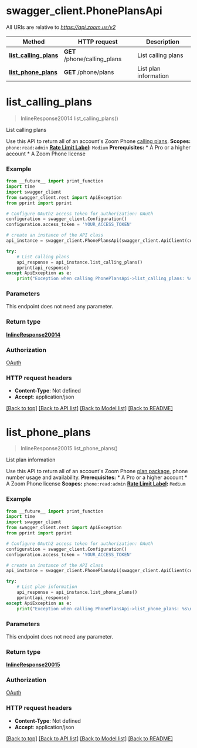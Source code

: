 # swagger_client.PhonePlansApi

All URIs are relative to *https://api.zoom.us/v2*

Method | HTTP request | Description
------------- | ------------- | -------------
[**list_calling_plans**](PhonePlansApi.md#list_calling_plans) | **GET** /phone/calling_plans | List calling plans
[**list_phone_plans**](PhonePlansApi.md#list_phone_plans) | **GET** /phone/plans | List plan information

# **list_calling_plans**
> InlineResponse20014 list_calling_plans()

List calling plans

Use this API to return all of an account's Zoom Phone [calling plans](https://marketplace.zoom.us/docs/api-reference/other-references/plans#zoom-phone-calling-plans).  **Scopes:** `phone:read:admin` **[Rate Limit Label](https://developers.zoom.us/docs/api/rest/rate-limits/):** `Medium`  **Prerequisites:**  * A Pro or a higher account  * A Zoom Phone license

### Example
```python
from __future__ import print_function
import time
import swagger_client
from swagger_client.rest import ApiException
from pprint import pprint

# Configure OAuth2 access token for authorization: OAuth
configuration = swagger_client.Configuration()
configuration.access_token = 'YOUR_ACCESS_TOKEN'

# create an instance of the API class
api_instance = swagger_client.PhonePlansApi(swagger_client.ApiClient(configuration))

try:
    # List calling plans
    api_response = api_instance.list_calling_plans()
    pprint(api_response)
except ApiException as e:
    print("Exception when calling PhonePlansApi->list_calling_plans: %s\n" % e)
```

### Parameters
This endpoint does not need any parameter.

### Return type

[**InlineResponse20014**](InlineResponse20014.md)

### Authorization

[OAuth](../README.md#OAuth)

### HTTP request headers

 - **Content-Type**: Not defined
 - **Accept**: application/json

[[Back to top]](#) [[Back to API list]](../README.md#documentation-for-api-endpoints) [[Back to Model list]](../README.md#documentation-for-models) [[Back to README]](../README.md)

# **list_phone_plans**
> InlineResponse20015 list_phone_plans()

List plan information

Use this API to return all of an account's Zoom Phone [plan package](https://marketplace.zoom.us/docs/api-reference/other-references/plans#additional-zoom-phone-plans-and-codes), phone number usage and availability.  **Prerequisites:**  * A Pro or a higher account  * A Zoom Phone license  **Scopes:** `phone:read:admin`  **[Rate Limit Label](https://developers.zoom.us/docs/api/rest/rate-limits/):** `Medium`

### Example
```python
from __future__ import print_function
import time
import swagger_client
from swagger_client.rest import ApiException
from pprint import pprint

# Configure OAuth2 access token for authorization: OAuth
configuration = swagger_client.Configuration()
configuration.access_token = 'YOUR_ACCESS_TOKEN'

# create an instance of the API class
api_instance = swagger_client.PhonePlansApi(swagger_client.ApiClient(configuration))

try:
    # List plan information
    api_response = api_instance.list_phone_plans()
    pprint(api_response)
except ApiException as e:
    print("Exception when calling PhonePlansApi->list_phone_plans: %s\n" % e)
```

### Parameters
This endpoint does not need any parameter.

### Return type

[**InlineResponse20015**](InlineResponse20015.md)

### Authorization

[OAuth](../README.md#OAuth)

### HTTP request headers

 - **Content-Type**: Not defined
 - **Accept**: application/json

[[Back to top]](#) [[Back to API list]](../README.md#documentation-for-api-endpoints) [[Back to Model list]](../README.md#documentation-for-models) [[Back to README]](../README.md)


